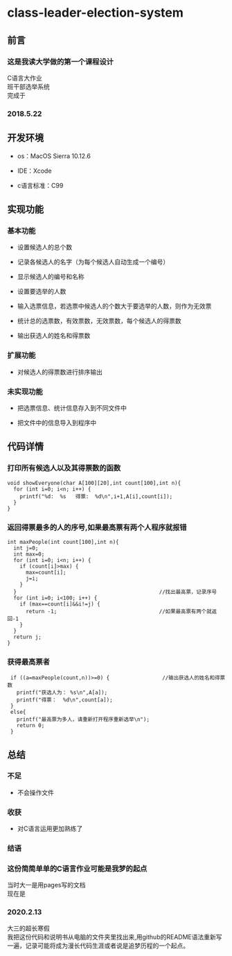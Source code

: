 # class-leader-election-system

## 前言
### 这是我读大学做的第一个课程设计
C语言大作业  
班干部选举系统  
完成于
### 2018.5.22

## 开发环境

* os：MacOS Sierra 10.12.6  
- IDE：Xcode  
* c语言标准：C99

## 实现功能

### 基本功能

* 设置候选人的总个数
- 记录各候选人的名字（为每个候选人自动生成一个编号）
* 显示候选人的编号和名称
- 设置要选举的人数
* 输入选票信息，若选票中候选人的个数大于要选举的人数，则作为无效票
- 统计总的选票数，有效票数，无效票数，每个候选人的得票数
* 输出获选人的姓名和得票数

### 扩展功能

* 对候选人的得票数进行排序输出

### 未实现功能

* 把选票信息、统计信息存入到不同文件中
- 把文件中的信息导入到程序中

## 代码详情

### 打印所有候选人以及其得票数的函数

    void showEveryone(char A[100][20],int count[100],int n){
      for (int i=0; i<n; i++) {
        printf("%d:  %s   得票:  %d\n",i+1,A[i],count[i]);
      }
    }
    
### 返回得票最多的人的序号,如果最高票有两个人程序就报错

    int maxPeople(int count[100],int n){                    
      int j=0;
      int max=0;   
      for (int i=0; i<n; i++) {
        if (count[i]>max) {
          max=count[i];
          j=i;
        }
      }                                              //找出最高票，记录序号
      for (int i=0; i<100; i++) {
        if (max==count[i]&&i!=j) {
          return -1;                                 //如果最高票有两个就返回-1
        }
      }
      return j; 
    }
    
### 获得最高票者
 
     if ((a=maxPeople(count,n))>=0) {                 //输出获选人的姓名和得票数
       printf("获选人为： %s\n",A[a]);
       printf("得票：  %d\n",count[a]);
     }
     else{
       printf("最高票为多人，请重新打开程序重新选举\n");
       return 0;
     }

## 总结

### 不足

* 不会操作文件

### 收获

* 对C语言运用更加熟练了

### 结语

### 这份简简单单的C语言作业可能是我梦的起点
 
当时大一是用pages写的文档  
现在是
### 2020.2.13  
大三的超长寒假  
我把这份代码和说明书从电脑的文件夹里找出来,用github的README语法重新写一遍，记录可能将成为漫长代码生涯或者说是追梦历程的一个起点。
 
 
